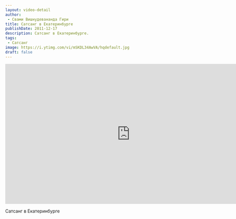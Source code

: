 ```yaml
---
layout: video-detail
author:
 - Свами Вишнудевананда Гири
title: Сатсанг в Екатеринбурге
publishDate: 2011-12-17
description: Сатсанг в Екатеринбурге. 
tags: 
 - Сатсанг
image: https://i.ytimg.com/vi/mSKDL34AwVA/hqdefault.jpg
draft: false
---
```


<iframe width="790" height="444" src="https://www.youtube.com/embed/mSKDL34AwVA" frameborder="0" allowfullscreen=""></iframe> 

  Сатсанг в Екатеринбурге

  

 